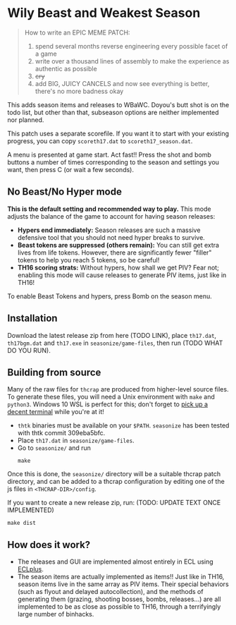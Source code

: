 # Wily Beast and Weakest Season

> How to write an EPIC MEME PATCH:
>
> 1. spend several months reverse engineering every possible facet of a game
> 2. write over a thousand lines of assembly to make the experience as authentic as possible
> 3. ~~cry~~
> 4. add BIG, JUICY CANCELS and now see everything is better, there's no more badness okay

This adds season items and releases to WBaWC.  Doyou's butt shot is on the todo list, but other than that, subseason options are neither implemented nor planned.

This patch uses a separate scorefile.  If you want it to start with your existing progress, you can copy `scoreth17.dat` to `scoreth17_season.dat`.

A menu is presented at game start.  Act fast!!  Press the shot and bomb buttons a number of times corresponding to the season and settings you want, then press C (or wait a few seconds).

## No Beast/No Hyper mode

**This is the default setting and recommended way to play.**  This mode adjusts the balance of the game to account for having season releases:

* **Hypers end immediately:** Season releases are such a massive defensive tool that you should not need hyper breaks to survive.
* **Beast tokens are suppressed (others remain):** You can still get extra lives from life tokens. However, there are significantly fewer "filler" tokens to help you reach 5 tokens, so be careful!
* **TH16 scoring strats:** Without hypers, how shall we get PIV?  Fear not; enabling this mode will cause releases to generate PIV items, just like in TH16!

To enable Beast Tokens and hypers, press Bomb on the season menu.

## Installation

Download the latest release zip from here (TODO LINK), place `th17.dat`, `th17bgm.dat` and `th17.exe` in `seasonize/game-files`, then run (TODO WHAT DO YOU RUN).

## Building from source

Many of the raw files for `thcrap` are produced from higher-level source files.  To generate these files, you will need a Unix environment with `make` and `python3`.  Windows 10 WSL is perfect for this; don't forget to [pick up a decent terminal](https://github.com/sirredbeard/Awesome-WSL#terminals) while you're at it!

* `thtk` binaries must be available on your `$PATH`.  `seasonize` has been tested with thtk commit 309eba5bfc.
* Place `th17.dat` in `seasonize/game-files`.
* Go to `seasonize/` and run
  ```
  make
  ```

Once this is done, the `seasonize/` directory will be a suitable thcrap patch directory, and can be added to a thcrap configuration by editing one of the js files in `<THCRAP-DIR>/config`.

If you want to create a new release zip, run: (TODO: UPDATE TEXT ONCE IMPLEMENTED)

```
make dist
```

## How does it work?

* The releases and GUI are implemented almost entirely in ECL using [ECLplus](https://github.com/Priw8/ECLplus).
* The season items are actually implemented as items!!  Just like in TH16, season items live in the same array as PIV items.  Their special behaviors (such as flyout and delayed autocollection), and the methods of generating them (grazing, shooting bosses, bombs, releases...) are all implemented to be as close as possible to TH16, through a terrifyingly large number of binhacks.

